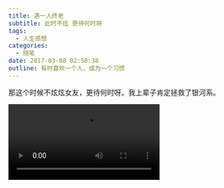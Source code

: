 ```yaml
---
title: 遇一人终老
subtitle: 此时不炫 更待何时呀
tags:
  - 人生感想
categories:
  - 随笔
date: 2017-03-08 02:50:38
outline: 有时喜欢一个人，成为一个习惯
---
```



 那这个时候不炫炫女友，更待何时呀。我上辈子肯定拯救了银河系。

 <video  autoplay='autoplay'><source src="http://static.justfunit.com/IMG_4157.MP4" type="video/mp4"> 你的浏览器不支持播放哦</video>

